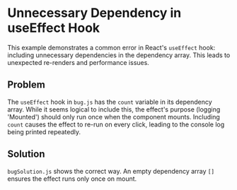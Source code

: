 # Unnecessary Dependency in useEffect Hook

This example demonstrates a common error in React's `useEffect` hook: including unnecessary dependencies in the dependency array.  This leads to unexpected re-renders and performance issues.

## Problem

The `useEffect` hook in `bug.js` has the `count` variable in its dependency array.  While it seems logical to include this, the effect's purpose (logging 'Mounted') should only run once when the component mounts.  Including `count` causes the effect to re-run on every click, leading to the console log being printed repeatedly.

## Solution

`bugSolution.js` shows the correct way. An empty dependency array `[]` ensures the effect runs only once on mount.